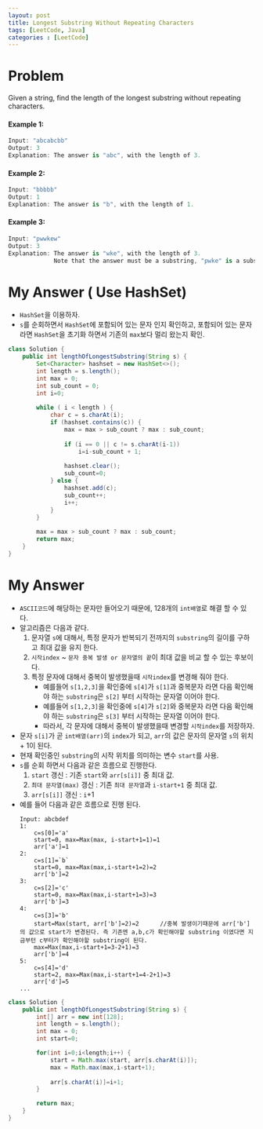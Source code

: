 ```yaml
---
layout: post
title: Longest Substring Without Repeating Characters
tags: [LeetCode, Java]
categories : [LeetCode]
---
```


# Problem

Given a string, find the length of the longest substring without repeating characters.

#### Example 1:

```swift
Input: "abcabcbb"
Output: 3 
Explanation: The answer is "abc", with the length of 3.
```

#### Example 2:

```swift
Input: "bbbbb"
Output: 1
Explanation: The answer is "b", with the length of 1.
```

#### Example 3:

```swift
Input: "pwwkew"
Output: 3
Explanation: The answer is "wke", with the length of 3. 
             Note that the answer must be a substring, "pwke" is a subsequence and not a substring.
```

# My Answer ( Use HashSet)
  
* `HashSet`을 이용하자.
* `s`를 순회하면서 `HashSet`에 포함되어 있는 문자 인지 확인하고, 포함되어 있는 문자라면 `HashSet`을 초기화 하면서 기존의 `max`보다 멀리 왔는지 확인.

```java
class Solution {
    public int lengthOfLongestSubstring(String s) {
        Set<Character> hashset = new HashSet<>();
        int length = s.length();
        int max = 0;
        int sub_count = 0;
        int i=0;
        
        while ( i < length ) {
            char c = s.charAt(i);
            if (hashset.contains(c)) {
                max = max > sub_count ? max : sub_count;  
                
                if (i == 0 || c != s.charAt(i-1)) 
                    i=i-sub_count + 1;                
                
                hashset.clear();
                sub_count=0;                                
            } else {
                hashset.add(c);            
                sub_count++;            
                i++;
            }
        }
        
        max = max > sub_count ? max : sub_count;  
        return max;
    }
}
```

# My Answer

* `ASCII코드`에 해당하는 문자만 들어오기 때문에, 128개의 `int배열`로 해결 할 수 있다.
* 알고리즘은 다음과 같다.
    1. 문자열 `s`에 대해서, 특정 문자가 반복되기 전까지의 `substring`의 길이를 구하고 최대 값을 유지 한다.
    2. `시작index` ~ `문자 중복 발생 or 문자열의 끝`이 최대 값을 비교 할 수 있는 후보이다.
    3. 특정 문자에 대해서 중복이 발생했을때 `시작index`를 변경해 줘야 한다.
       * 예를들어 `s[1,2,3]`을 확인중에 `s[4]`가 `s[1]`과 중복문자 라면 다음 확인해야 하는 `substring`은 `s[2]` 부터 시작하는 문자열 이어야 한다.
       * 예를들어 `s[1,2,3]`을 확인중에 `s[4]`가 `s[2]`와 중복문자 라면 다음 확인해야 하는 `substring`은 `s[3]` 부터 시작하는 문자열 이어야 한다.
       * 따라서, 각 문자에 대해서 중복이 발생했을때 변경할 `시작index`를 저장하자.
* 문자 `s[i]`가 곧 `int배열(arr)`의 `index`가 되고, `arr`의 값은 문자의 문자열 `s`의 위치 + 1이 된다.
* 현재 확인중인 `substring`의 시작 위치를 의미하는 변수 `start`를 사용.
* `s`를 순회 하면서 다음과 같은 흐름으로 진행한다.
    1. `start` 갱신 : 기존 `start`와 `arr[s[i]]` 중 최대 값.
    2. `최대 문자열(max)` 갱신 : 기존 `최대 문자열`과 `i-start+1` 중 최대 값.
    3. `arr[s[i]]` 갱신 : `i`+1
* 예를 들어 다음과 같은 흐름으로 진행 된다. 
    ```
    Input: abcbdef
    1:
        c=s[0]='a'
        start=0, max=Max(max, i-start+1=1)=1
        arr['a']=1
    2:
        c=s[1]=`b`
        start=0, max=Max(max,i-start+1=2)=2
        arr['b']=2
    3:
        c=s[2]='c'
        start=0, max=Max(max,i-start+1=3)=3
        arr['b']=3
    4:
        c=s[3]='b'  
        start=Max(start, arr['b']=2)=2      //중복 발생이기때문에 arr['b']의 값으로 start가 변경된다. 즉 기존엔 a,b,c가 확인해야할 substring 이였다면 지금부턴 c부터가 확인해야할 substring이 된다.
        max=Max(max,i-start+1=3-2+1)=3      
        arr['b']=4
    5:
        c=s[4]='d'
        start=2, max=Max(max,i-start+1=4-2+1)=3
        arr['d']=5
    ...
    ```

```java
class Solution {
    public int lengthOfLongestSubstring(String s) {
        int[] arr = new int[128];
        int length = s.length();
        int max = 0;
        int start=0;

        for(int i=0;i<length;i++) {            
            start = Math.max(start, arr[s.charAt(i)]);
            max = Math.max(max,i-start+1);
            
            arr[s.charAt(i)]=i+1;                
        }

        return max;
    }    
}
```

